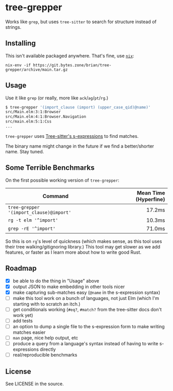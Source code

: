 # tree-grepper

Works like `grep`, but uses `tree-sitter` to search for structure instead of strings.

## Installing

This isn't available packaged anywhere. That's fine, use [`nix`](https://nixos.org/download.html):

`nix-env -if https://git.bytes.zone/brian/tree-grepper/archive/main.tar.gz`

## Usage

Use it like `grep` (or really, more like `ack`/`ag`/`pt`/`rg`.)

```sh
$ tree-grepper '(import_clause (import) (upper_case_qid)@name)'
src/Main.elm:3:1:Browser
src/Main.elm:4:1:Browser.Navigation
src/main.elm:5:1:Css
...
```

`tree-grepper` uses [Tree-sitter's s-expressions](https://tree-sitter.github.io/tree-sitter/using-parsers#pattern-matching-with-queries) to find matches.

The binary name might change in the future if we find a better/shorter name. Stay tuned.

## Some Terrible Benchmarks

On the first possible working version of `tree-grepper`:

| Command                                 | Mean Time (Hyperfine) |
|-----------------------------------------|----------------------:|
| `tree-grepper '(import_clause)@import'` | 17.2ms                |
| `rg -t elm '^import'`                   | 10.3ms                |
| `grep -rE '^import'`                    | 71.0ms                |

So this is on `rg`'s level of quickness (which makes sense, as this tool uses their tree walking/gitignoring library.)
This tool may get slower as we add features, or faster as I learn more about how to write good Rust.

## Roadmap

- [x] be able to do the thing in "Usage" above
- [x] output JSON to make embedding in other tools nicer
- [x] make capturing sub-matches easy (`@name` in the s-expression syntax)
- [ ] make this tool work on a bunch of languages, not just Elm (which I'm starting with to scratch an itch.)
- [ ] get conditionals working (`#eq?`, `#match?` from the tree-sitter docs don't work yet)
- [ ] add tests
- [ ] an option to dump a single file to the s-expression form to make writing matches easier
- [ ] `man` page, nice help output, etc
- [ ] produce a query from a language's syntax instead of having to write s-expressions directly
- [ ] real/reproducible benchmarks

## License

See LICENSE in the source.
